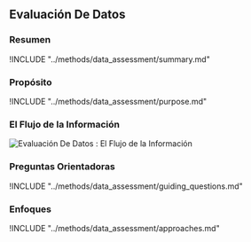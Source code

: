 ## Evaluación De Datos

### Resumen

!INCLUDE "../methods/data_assessment/summary.md"

### Propósito

!INCLUDE "../methods/data_assessment/purpose.md"

### El Flujo de la Información

![Evaluación De Datos : El Flujo de la Información](images/info_flows/data_assessment.svg)

### Preguntas Orientadoras

!INCLUDE "../methods/data_assessment/guiding_questions.md"

### Enfoques

!INCLUDE "../methods/data_assessment/approaches.md"

